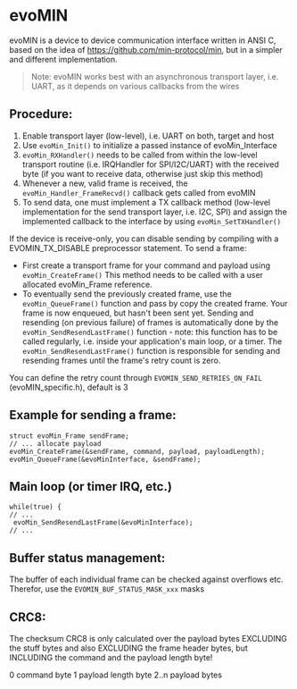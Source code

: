 # evoMIN
evoMIN is a device to device communication interface written in ANSI C, based on the idea of https://github.com/min-protocol/min, but in a simpler and different implementation.

> Note: evoMIN works best with an asynchronous transport layer, i.e. UART, as it depends on various callbacks from the wires

## Procedure:


  1. Enable transport layer (low-level), i.e. UART on both, target and host
  2. Use `evoMin_Init()` to initialize a passed instance of evoMin_Interface
  3. `evoMin_RXHandler()` needs to be called from within the low-level transport routine (i.e. IRQHandler for SPI/I2C/UART)
    with the received byte (if you want to receive data, otherwise just skip this method)
  4. Whenever a new, valid frame is received, the `evoMin_Handler_FrameRecvd()` callback gets called from evoMIN
  5. To send data, one must implement a TX callback method (low-level implementation for the send transport layer, i.e. I2C, SPI)
    and assign the implemented callback to the interface by using `evoMin_SetTXHandler()`


If the device is receive-only, you can disable sending by compiling with a EVOMIN_TX_DISABLE preprocessor statement.
To send a frame:
- First create a transport frame for your command and payload using `evoMin_CreateFrame()`
  This method needs to be called with a user allocated evoMin_Frame reference.
- To eventually send the previously created frame, use the `evoMin_QueueFrame()` function and pass by copy the created frame.
  Your frame is now enqueued, but hasn't been sent yet. Sending and resending (on previous failure) of frames is automatically done
  by the `evoMin_SendResendLastFrame()` function - note: this function has to be called regularly, i.e. inside your application's main loop,
  or a timer. The `evoMin_SendResendLastFrame()` function is responsible for sending and resending frames until the frame's retry count is zero.

You can define the retry count through `EVOMIN_SEND_RETRIES_ON_FAIL` (evoMIN_specific.h), default is 3

## Example for sending a frame:
```
struct evoMin_Frame sendFrame;
// ... allocate payload
evoMin_CreateFrame(&sendFrame, command, payload, payloadLength);
evoMin_QueueFrame(&evoMinInterface, &sendFrame);
```
Main loop (or timer IRQ, etc.)
---------
```
while(true) {
// ...
 evoMin_SendResendLastFrame(&evoMinInterface);
// ...
```

## Buffer status management:
The buffer of each individual frame can be checked against overflows etc. Therefor, use the `EVOMIN_BUF_STATUS_MASK_xxx` masks

## CRC8:
The checksum CRC8 is only calculated over the payload bytes EXCLUDING the stuff bytes and also EXCLUDING the frame header bytes,
but INCLUDING the command and the payload length byte!

0	 	command byte
1	 	payload length byte
2..n 	payload bytes 
